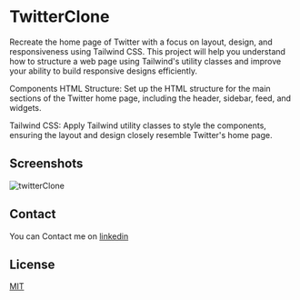 # TwitterClone
Recreate the home page of Twitter with a focus on layout, design, and responsiveness using Tailwind CSS. This project will help you understand how to structure a web page using Tailwind's utility classes and improve your ability to build responsive designs efficiently.

Components
HTML Structure: Set up the HTML structure for the main sections of the Twitter home page, including the header, sidebar, feed, and widgets.

Tailwind CSS: Apply Tailwind utility classes to style the components, ensuring the layout and design closely resemble Twitter's home page.




## Screenshots

![twitterClone](https://github.com/callmesohaib/Stone-Paper_Scissor-/assets/132386212/22fbf7da-9de3-465d-bfae-cdb46280cea9)


## Contact

You can Contact me on  <a href="https://www.linkedin.com/in/sohaib-ikram249/"> linkedin
 </a>
## License

[MIT](https://choosealicense.com/licenses/mit/)

